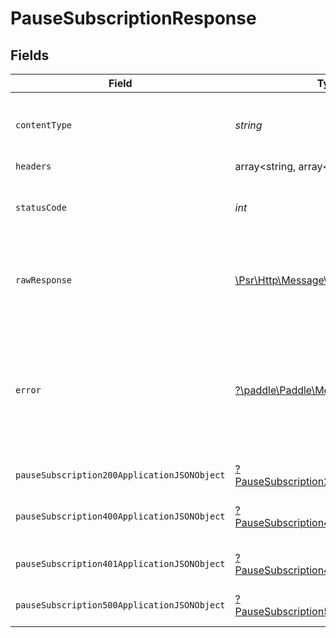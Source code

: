 # PauseSubscriptionResponse


## Fields

| Field                                                                                                        | Type                                                                                                         | Required                                                                                                     | Description                                                                                                  |
| ------------------------------------------------------------------------------------------------------------ | ------------------------------------------------------------------------------------------------------------ | ------------------------------------------------------------------------------------------------------------ | ------------------------------------------------------------------------------------------------------------ |
| `contentType`                                                                                                | *string*                                                                                                     | :heavy_check_mark:                                                                                           | HTTP response content type for this operation                                                                |
| `headers`                                                                                                    | array<string, array<*string*>>                                                                               | :heavy_minus_sign:                                                                                           | N/A                                                                                                          |
| `statusCode`                                                                                                 | *int*                                                                                                        | :heavy_check_mark:                                                                                           | HTTP response status code for this operation                                                                 |
| `rawResponse`                                                                                                | [\Psr\Http\Message\ResponseInterface](https://www.php-fig.org/psr/psr-7/#33-psrhttpmessageresponseinterface) | :heavy_minus_sign:                                                                                           | Raw HTTP response; suitable for custom response parsing                                                      |
| `error`                                                                                                      | [?\paddle\Paddle\Models\Shared\Error](../../models/shared/Error.md)                                          | :heavy_minus_sign:                                                                                           | If the subscription is locked and can not be changed. This happens 30 min before the renewal time.           |
| `pauseSubscription200ApplicationJSONObject`                                                                  | [?PauseSubscription200ApplicationJSON](../../models/operations/PauseSubscription200ApplicationJSON.md)       | :heavy_minus_sign:                                                                                           | OK                                                                                                           |
| `pauseSubscription400ApplicationJSONObject`                                                                  | [?PauseSubscription400ApplicationJSON](../../models/operations/PauseSubscription400ApplicationJSON.md)       | :heavy_minus_sign:                                                                                           | Error response for validation                                                                                |
| `pauseSubscription401ApplicationJSONObject`                                                                  | [?PauseSubscription401ApplicationJSON](../../models/operations/PauseSubscription401ApplicationJSON.md)       | :heavy_minus_sign:                                                                                           | General error response                                                                                       |
| `pauseSubscription500ApplicationJSONObject`                                                                  | [?PauseSubscription500ApplicationJSON](../../models/operations/PauseSubscription500ApplicationJSON.md)       | :heavy_minus_sign:                                                                                           | General error response                                                                                       |